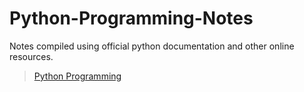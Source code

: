 # Python-Programming-Notes
Notes compiled using official python documentation and other online resources.

>[Python Programming](https://gh05t.gitbook.io/python-programming/)
